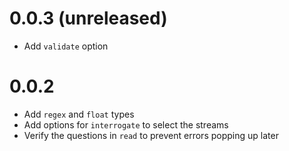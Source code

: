 # 0.0.3 (unreleased)

* Add `validate` option

# 0.0.2

* Add `regex` and `float` types
* Add options for `interrogate` to select the streams
* Verify the questions in `read` to prevent errors popping up later
